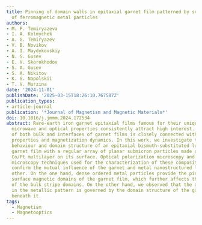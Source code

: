 ```yaml
---
title: Pinning of domain walls in epitaxial garnet film patterned by surface arrays
  of ferromagnetic metal particles
authors:
- M. P. Temiryazeva
- I. A. Kolmychek
- A. G. Temiryazev
- V. B. Novikov
- A. I. Maydykovskiy
- N. S. Gusev
- E. V. Skorokhodov
- S. A. Gusev
- S. A. Nikitov
- K. S. Napolskii
- T. V. Murzina
date: '2024-11-01'
publishDate: '2025-03-15T18:26:10.767587Z'
publication_types:
- article-journal
publication: '*Journal of Magnetism and Magnetic Materials*'
doi: 10.1016/j.jmmm.2024.172534
abstract: Rare-earth iron garnet epitaxial films famous for their unique magnetic,
  microwave and optical properties consistently attract high interest. Domain structure
  of both bulk and interfaces of garnet films is closely connected with their magnetic
  properties and magnetization dynamics. In this work, we investigate the magnetic
  behaviour and domain structure of an epitaxial bismuth-substituted lutetium iron
  garnet film with a regular array of planar submicron particles made of Co film or
  Co/Pt multilayer on its surface. Optical polarization microscopy and magnetic force
  microscopy techniques used for the characterization of these composite structures
  confirm the mutual influence of the garnet and metal nanostructured layers on each
  other. On the one hand, dense ordered metal particles provide the pinning of the
  surface magnetic domains of the garnet film, which further affects the organization
  of the bulk stripe domains. On the other hand, we observed that the domain structure
  in the metallic pattern is governed by the domain structure of the garnet placed
  beneath it.
tags:
  - Magnetism
  - Magnetooptics
---
```

